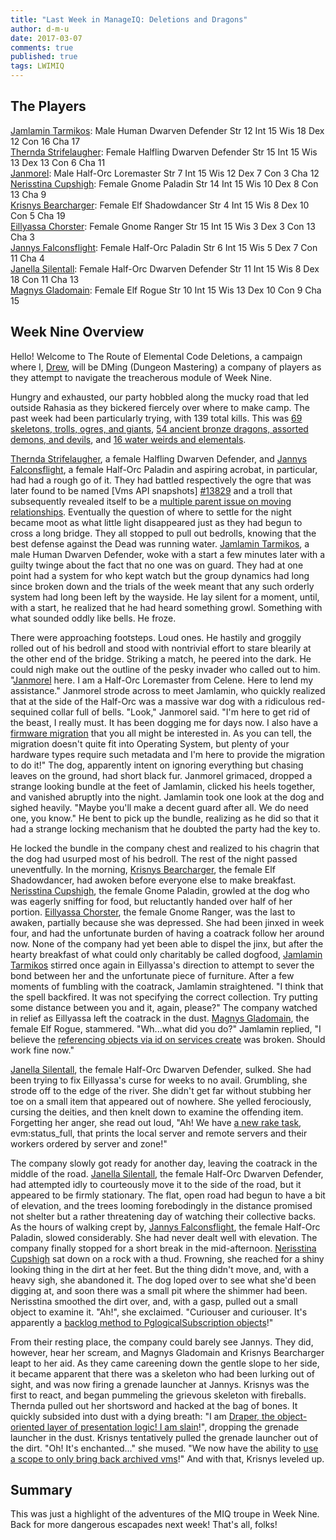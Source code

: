 ```yaml
---
title: "Last Week in ManageIQ: Deletions and Dragons"
author: d-m-u
date: 2017-03-07
comments: true
published: true
tags: LWIMIQ
---
```


## The Players 
[Jamlamin Tarmikos][jt]: Male Human Dwarven Defender Str 12 Int 15 Wis 18 Dex 12 Con 16 Cha 17  
[Thernda Strifelaugher][tw]: Female Halfling Dwarven Defender Str 15 Int 15 Wis 13 Dex 13 Con 6 Cha 11  
[Janmorel][jc]: Male Half-Orc Loremaster Str 7 Int 15 Wis 12 Dex 7 Con 3 Cha 12  
[Nerisstina Cupshigh][nc]: Female Gnome Paladin Str 14 Int 15 Wis 10 Dex 8 Con 13 Cha 9  
[Krisnys Bearcharger][kb]: Female Elf Shadowdancer Str 4 Int 15 Wis 8 Dex 10 Con 5 Cha 19  
[Eillyassa Chorster][ec]: Female Gnome Ranger Str 15 Int 15 Wis 3 Dex 3 Con 13 Cha 3  
[Jannys Falconsflight][jf]: Female Half-Orc Paladin Str 6 Int 15 Wis 5 Dex 7 Con 11 Cha 4  
[Janella Silentall][jr]: Female Half-Orc Dwarven Defender Str 11 Int 15 Wis 8 Dex 18 Con 11 Cha 13  
[Magnys Gladomain][mh]: Female Elf Rogue Str 10 Int 15 Wis 13 Dex 10 Con 9 Cha 15  

## Week Nine Overview

Hello! Welcome to The Route of Elemental Code Deletions, a campaign where I, [Drew](https://github.com/d-m-u), will be DMing (Dungeon Mastering) a company of players as they attempt to navigate the treacherous module of Week Nine.

Hungry and exhausted, our party hobbled along the mucky road that led outside Rahasia as they bickered fiercely over where to make camp. The past week had been particularly trying, with 139 total kills. This was [69 skeletons, trolls, ogres, and giants][manageiq PRs merged], [54 ancient bronze dragons, assorted demons, and devils][manageiq-ui-classic PRs merged], and [16 water weirds and elementals][manageiq-ui-service PRs merged]. 

 [Thernda Strifelaugher][tw], a female Halfling Dwarven Defender, and [Jannys Falconsflight][jf], a female Half-Orc Paladin and aspiring acrobat, in particular, had had a rough go of it. They had battled respectively the ogre that was later found to be named [Vms API snapshots] [#13829] and a troll that subsequently revealed itself to be a [multiple parent issue on moving relationships][#14060]. Eventually the question of where to settle for the night became moot as what little light disappeared just as they had begun to cross a long bridge. They all stopped to pull out bedrolls, knowing that the best defense against the Dead was running water. [Jamlamin Tarmikos][jt], a male Human Dwarven Defender, woke with a start a few minutes later with a guilty twinge about the fact that no one was on guard. They had at one point had a system for who kept watch but the group dynamics had long since broken down and the trials of the week meant that any such orderly system had long been left by the wayside. He lay silent for a moment, until, with a start, he realized that he had heard something growl. Something with what sounded oddly like bells. He froze. 

There were approaching footsteps. Loud ones. He hastily and groggily rolled out of his bedroll and stood with nontrivial effort to stare blearily at the other end of the bridge. Striking a match, he peered into the dark. He could nigh make out the outline of the pesky invader who called out to him. "[Janmorel][jc] here. I am a Half-Orc Loremaster from Celene. Here to lend my assistance." Janmorel strode across to meet Jamlamin, who quickly realized that at the side of the Half-Orc was a massive war dog with a ridiculous red-sequined collar full of bells. "Look," Janmorel said. "I'm here to get rid of the beast, I really must. It has been dogging me for days now. I also have a [firmware migration][#14025] that you all might be interested in. As you can tell, the migration doesn't quite fit into Operating System, but plenty of your hardware types require such metadata and I'm here to provide the migration to do it!" The dog, apparently intent on ignoring everything but chasing leaves on the ground, had short black fur. Janmorel grimaced, dropped a strange looking bundle at the feet of Jamlamin, clicked his heels together, and vanished abruptly into the night. Jamlamin took one look at the dog and sighed heavily. "Maybe you'll make a decent guard after all. We do need one, you know." He bent to pick up the bundle, realizing as he did so that it had a strange locking mechanism that he doubted the party had the key to. 

He locked the bundle in the company chest and realized to his chagrin that the dog had usurped most of his bedroll. The rest of the night passed uneventfully. In the morning, [Krisnys Bearcharger][kb], the female Elf Shadowdancer, had awoken before everyone else to make breakfast. [Nerisstina Cupshigh][nc], the female Gnome Paladin, growled at the dog who was eagerly sniffing for food, but reluctantly handed over half of her portion. [Eillyassa Chorster][ec], the female Gnome Ranger, was the last to awaken, partially because she was depressed. She had been jinxed in week four, and had the unfortunate burden of having a coatrack follow her around now. None of the company had yet been able to dispel the jinx, but after the hearty breakfast of what could only charitably be called dogfood, [Jamlamin Tarmikos][jt] stirred once again in Eillyassa's direction to attempt to sever the bond between her and the unfortunate piece of furniture. After a few moments of fumbling with the coatrack, Jamlamin straightened. "I think that the spell backfired. It was not specifying the correct collection. Try putting some distance between you and it, again, please?" The company watched in relief as Eillyassa left the coatrack in the dust. [Magnys Gladomain][mh], the female Elf Rogue, stammered. "Wh...what did you do?" Jamlamin replied, "I believe the [referencing objects via id on services create][#14087] was broken. Should work fine now." 

[Janella Silentall][jr], the female Half-Orc Dwarven Defender, sulked. She had been trying to fix Eillyassa's curse for weeks to no avail. Grumbling, she strode off to the edge of the river. She didn't get far without stubbing her toe on a small item that appeared out of nowhere. She yelled ferociously, cursing the deities, and then knelt down to examine the offending item. Forgetting her anger, she read out loud, "Ah! We have [a new rake task][#14107], evm:status_full, that prints the local server and remote servers and their workers ordered by server and zone!"

The company slowly got ready for another day, leaving the coatrack in the middle of the road. [Janella Silentall][jr], the female Half-Orc Dwarven Defender, had attempted idly to courteously move it to the side of the road, but it appeared to be firmly stationary. The flat, open road had begun to have a bit of elevation, and the trees looming forebodingly in the distance promised not shelter but a rather threatening day of watching their collective backs. As the hours of walking crept by, [Jannys Falconsflight][jf], the female Half-Orc Paladin, slowed considerably. She had never dealt well with elevation. The company finally stopped for a short break in the mid-afternoon. [Nerisstina Cupshigh][nc] sat down on a rock with a thud. Frowning, she reached for a shiny looking thing in the dirt at her feet. But the thing didn't move, and, with a heavy sigh, she abandoned it. The dog loped over to see what she'd been digging at, and soon there was a small pit where the shimmer had been. Nerisstina smoothed the dirt over, and, with a gasp, pulled out a small object to examine it. "Ah!", she exclaimed. "Curiouser and curiouser. It's apparently a [backlog method to PglogicalSubscription objects][#14010]!" 

From their resting place, the company could barely see Jannys. They did, however, hear her scream, and Magnys Gladomain and Krisnys Bearcharger leapt to her aid. As they came careening down the gentle slope to her side, it became apparent that there was a skeleton who had been lurking out of sight, and was now firing a grenade launcher at Jannys. Krisnys was the first to react, and began pummeling the grievous skeleton with fireballs. Thernda pulled out her shortsword and hacked at the bag of bones. It quickly subsided into dust with a dying breath: "I am [Draper, the object-oriented layer of presentation logic! I am slain][#14044]!", dropping the grenade launcher in the dust. Krisnys tentatively pulled the grenade launcher out of the dirt. "Oh! It's enchanted..." she mused. "We now have the ability to [use a scope to only bring back archived vms][#14176]!" And with that, Krisnys leveled up. 

## Summary
This was just a highlight of the adventures of the MIQ troupe in Week Nine. Back for more dangerous escapades next week! That's all, folks!

[manageiq PRs merged]: https://github.com/ManageIQ/manageiq/pulls?utf8=%E2%9C%93&q=is%3Apr%20is%3Amerged%20base%3Amaster%20merged%3A%222017-02-27%20..%202017-03-03%22
[manageiq-ui-classic PRs merged]: https://github.com/ManageIQ/manageiq-ui-classic/pulls?utf8=%E2%9C%93&q=is%3Apr%20is%3Amerged%20base%3Amaster%20merged%3A%222017-02-27%20..%202017-03-03%22%20
[manageiq-ui-service PRs merged]: https://github.com/ManageIQ/manageiq-ui-service/pulls?utf8=%E2%9C%93&q=is%3Apr%20is%3Amerged%20base%3Amaster%20merged%3A%222017-02-27%20..%202017-03-03%22%20

[#13829]: https://github.com/ManageIQ/manageiq/pull/13829 
[#14060]: https://github.com/ManageIQ/manageiq/pull/14060
[#14025]: https://github.com/ManageIQ/manageiq/pull/14025
[#14087]: https://github.com/ManageIQ/manageiq/pull/14087
[#14010]: https://github.com/ManageIQ/manageiq/pull/14010 
[#14176]: https://github.com/ManageIQ/manageiq/pull/14176 
[#14044]: https://github.com/ManageIQ/manageiq/pull/14044
[#14107]: https://github.com/ManageIQ/manageiq/pull/14107

[tw]: https://github.com/imtayadeway
[kb]: https://github.com/kbrock
[jf]: https://github.com/Fryguy
[jc]: https://github.com/juliancheal
[ec]: https://github.com/eclarizio
[jr]: https://github.com/jrafanie
[jt]: https://github.com/jntullo
[mh]: https://github.com/himdel
[nc]: https://github.com/carbonin